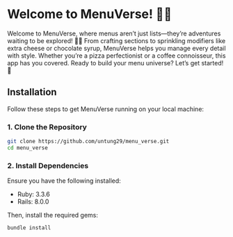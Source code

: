 # Welcome to MenuVerse! 🌌🍔

Welcome to MenuVerse, where menus aren’t just lists—they’re adventures waiting to be explored! 🍔✨ From crafting sections to sprinkling modifiers like extra cheese or chocolate syrup, MenuVerse helps you manage every detail with style. Whether you’re a pizza perfectionist or a coffee connoisseur, this app has you covered. Ready to build your menu universe? Let’s get started! 🚀

## **Installation**

Follow these steps to get MenuVerse running on your local machine:

### **1. Clone the Repository**

```bash
git clone https://github.com/untung29/menu_verse.git
cd menu_verse
```

### 2. Install Dependencies

Ensure you have the following installed:

- Ruby: 3.3.6
- Rails: 8.0.0

Then, install the required gems:

```bash
bundle install
```
